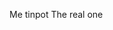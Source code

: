Me tinpot
The real one

<!---
MrTinpot/MrTinpot is a ✨ special ✨ repository because its `README.md` (this file) appears on your GitHub profile.
You can click the Preview link to take a look at your changes.
--->
